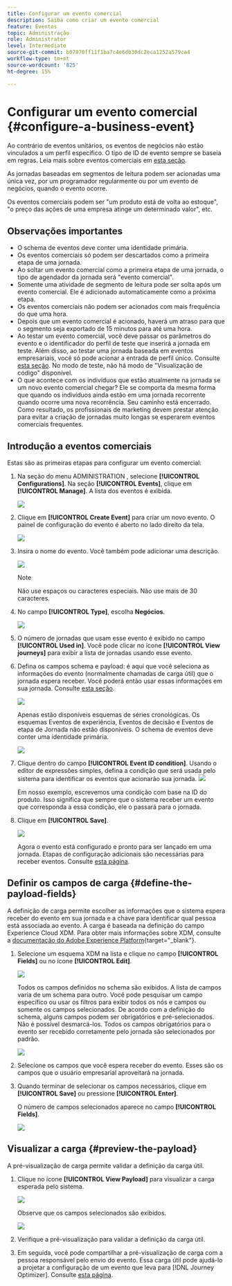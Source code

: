 ```yaml
---
title: Configurar um evento comercial
description: Saiba como criar um evento comercial
feature: Eventos
topic: Administração
role: Administrator
level: Intermediate
source-git-commit: b07970ff11f1ba7c4e6db30dc2eca1252a579ca4
workflow-type: tm+mt
source-wordcount: '825'
ht-degree: 15%

---
```


# Configurar um evento comercial {#configure-a-business-event}

Ao contrário de eventos unitários, os eventos de negócios não estão vinculados a um perfil específico. O tipo de ID de evento sempre se baseia em regras. Leia mais sobre eventos comerciais em [esta seção](../event/about-events.md).

As jornadas baseadas em segmentos de leitura podem ser acionadas uma única vez, por um programador regularmente ou por um evento de negócios, quando o evento ocorre.

Os eventos comerciais podem ser &quot;um produto está de volta ao estoque&quot;, &quot;o preço das ações de uma empresa atinge um determinado valor&quot;, etc.

## Observações importantes

* O schema de eventos deve conter uma identidade primária.
* Os eventos comerciais só podem ser descartados como a primeira etapa de uma jornada.
* Ao soltar um evento comercial como a primeira etapa de uma jornada, o tipo de agendador da jornada será &quot;evento comercial&quot;.
* Somente uma atividade de segmento de leitura pode ser solta após um evento comercial. Ele é adicionado automaticamente como a próxima etapa.
* Os eventos comerciais não podem ser acionados com mais frequência do que uma hora.
* Depois que um evento comercial é acionado, haverá um atraso para que o segmento seja exportado de 15 minutos para até uma hora.
* Ao testar um evento comercial, você deve passar os parâmetros do evento e o identificador do perfil de teste que inserirá a jornada em teste. Além disso, ao testar uma jornada baseada em eventos empresariais, você só pode acionar a entrada de perfil único. Consulte [esta seção](../building-journeys/testing-the-journey.md#test-business). No modo de teste, não há modo de &quot;Visualização de código&quot; disponível.
* O que acontece com os indivíduos que estão atualmente na jornada se um novo evento comercial chegar? Ele se comporta da mesma forma que quando os indivíduos ainda estão em uma jornada recorrente quando ocorre uma nova recorrência. Seu caminho está encerrado. Como resultado, os profissionais de marketing devem prestar atenção para evitar a criação de jornadas muito longas se esperarem eventos comerciais frequentes.

## Introdução a eventos comerciais

Estas são as primeiras etapas para configurar um evento comercial:

1. Na seção do menu ADMINISTRATION , selecione **[!UICONTROL Configurations]**. Na seção **[!UICONTROL Events]**, clique em **[!UICONTROL Manage]**. A lista dos eventos é exibida.

   ![](../assets/jo-event1.png)

1. Clique em **[!UICONTROL Create Event]** para criar um novo evento. O painel de configuração do evento é aberto no lado direito da tela.

   ![](../assets/jo-event2.png)

1. Insira o nome do evento. Você também pode adicionar uma descrição.

   ![](../assets/jo-event3-business.png)

   >[!NOTE]
   >
   >Não use espaços ou caracteres especiais. Não use mais de 30 caracteres.

1. No campo **[!UICONTROL Type]**, escolha **Negócios**.

   ![](../assets/jo-event3bis-business.png)

1. O número de jornadas que usam esse evento é exibido no campo **[!UICONTROL Used in]**. Você pode clicar no ícone **[!UICONTROL View journeys]** para exibir a lista de jornadas usando esse evento.

1. Defina os campos schema e payload: é aqui que você seleciona as informações do evento (normalmente chamadas de carga útil) que o jornada espera receber. Você poderá então usar essas informações em sua jornada. Consulte [esta seção](../event/about-creating-business.md#define-the-payload-fields).

   ![](../assets/jo-event5-business.png)

   Apenas estão disponíveis esquemas de séries cronológicas. Os esquemas Eventos de experiência, Eventos de decisão e Eventos de etapa de Jornada não estão disponíveis. O schema de eventos deve conter uma identidade primária.

   ![](../assets/test-profiles-4.png)

1. Clique dentro do campo **[!UICONTROL Event ID condition]**. Usando o editor de expressões simples, defina a condição que será usada pelo sistema para identificar os eventos que acionarão sua jornada.
   ![](../assets/jo-event6-business.png)

   Em nosso exemplo, escrevemos uma condição com base na ID do produto. Isso significa que sempre que o sistema receber um evento que corresponda a essa condição, ele o passará para o jornada.

1. Clique em **[!UICONTROL Save]**.

   ![](../assets/journey7-business.png)

   Agora o evento está configurado e pronto para ser lançado em uma jornada. Etapas de configuração adicionais são necessárias para receber eventos. Consulte [esta página](../event/additional-steps-to-send-events-to-journey-orchestration.md).

## Definir os campos de carga {#define-the-payload-fields}

A definição de carga permite escolher as informações que o sistema espera receber do evento em sua jornada e a chave para identificar qual pessoa está associada ao evento. A carga é baseada na definição do campo Experience Cloud XDM. Para obter mais informações sobre XDM, consulte a [documentação do Adobe Experience Platform](https://experienceleague.adobe.com/docs/experience-platform/xdm/home.html?lang=pt-BR){target=&quot;_blank&quot;}.

1. Selecione um esquema XDM na lista e clique no campo **[!UICONTROL Fields]** ou no ícone **[!UICONTROL Edit]**.

   ![](../assets/journey8-business.png)

   Todos os campos definidos no schema são exibidos. A lista de campos varia de um schema para outro. Você pode pesquisar um campo específico ou usar os filtros para exibir todos os nós e campos ou somente os campos selecionados. De acordo com a definição do schema, alguns campos podem ser obrigatórios e pré-selecionados. Não é possível desmarcá-los. Todos os campos obrigatórios para o evento ser recebido corretamente pelo jornada são selecionados por padrão.

   ![](../assets/journey9-business.png)

1. Selecione os campos que você espera receber do evento. Esses são os campos que o usuário empresarial aproveitará na jornada.

1. Quando terminar de selecionar os campos necessários, clique em **[!UICONTROL Save]** ou pressione **[!UICONTROL Enter]**.

   O número de campos selecionados aparece no campo **[!UICONTROL Fields]**.

   ![](../assets/journey12-business.png)

## Visualizar a carga {#preview-the-payload}

A pré-visualização de carga permite validar a definição da carga útil.

1. Clique no ícone **[!UICONTROL View Payload]** para visualizar a carga esperada pelo sistema.

   ![](../assets/journey13-business.png)

   Observe que os campos selecionados são exibidos.

   ![](../assets/journey14-business.png)

1. Verifique a pré-visualização para validar a definição da carga útil.

1. Em seguida, você pode compartilhar a pré-visualização de carga com a pessoa responsável pelo envio do evento. Essa carga útil pode ajudá-lo a projetar a configuração de um evento que leva para [!DNL Journey Optimizer]. Consulte [esta página](../event/additional-steps-to-send-events-to-journey-orchestration.md).
